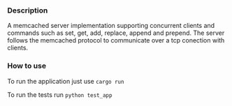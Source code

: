### Description

A memcached server implementation supporting concurrent clients and commands such as set, get, add, replace, append and prepend. The server follows the memcached protocol to communicate over a tcp conection with clients.

### How to use
To run the application just use `cargo run` 

To run the tests run `python test_app`
